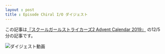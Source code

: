 ```yaml
---
layout : post
title : Episode Chiral I/O ダイジェスト
---
```


この記事は[『スクールガールストライカーズ2 Advent Calendar 2019』](https://adventar.org/calendars/4503) の12/5分の記事です。

![ダイジェスト動画](https://www.youtube.com/watch?v=4y2YK9-NdV0)
